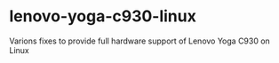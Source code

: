 # lenovo-yoga-c930-linux
Varions fixes to provide full hardware support of Lenovo Yoga C930 on Linux
